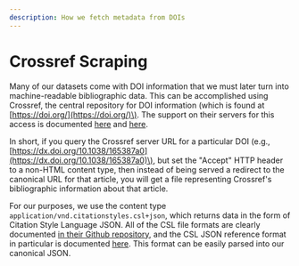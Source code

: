 ```yaml
---
description: How we fetch metadata from DOIs
---
```


# Crossref Scraping

Many of our datasets come with DOI information that we must later turn into machine-readable bibliographic data. This can be accomplished using Crossref, the central repository for DOI information \(which is found at [https://doi.org/](https://doi.org/)\). The support on their servers for this access is documented [here](https://support.crossref.org/hc/en-us/articles/213673586-Content-negotiation) and [here](https://crosscite.org/docs.html).

In short, if you query the Crossref server URL for a particular DOI \(e.g., [https://dx.doi.org/10.1038/165387a0](https://dx.doi.org/10.1038/165387a0)\), but set the "Accept" HTTP header to a non-HTML content type, then instead of being served a redirect to the canonical URL for that article, you will get a file representing Crossref's bibliographic information about that article.

For our purposes, we use the content type `application/vnd.citationstyles.csl+json`, which returns data in the form of Citation Style Language JSON. All of the CSL file formats are clearly documented [in their Github repository](https://github.com/citation-style-language/schema), and the CSL JSON reference format in particular is documented [here](https://github.com/citation-style-language/schema/blob/master/csl-data.json). This format can be easily parsed into our canonical JSON.

